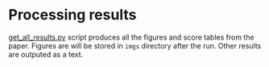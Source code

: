 # Processing results
[get_all_results.py](https://github.com/DT6A/GSM8k-AI-SubQ/blob/main/results_processing/get_all_results.py)
script produces all the figures and score tables from the paper. 
Figures are will be stored in `imgs` directory after the run. 
Other results are outputed as a text. 